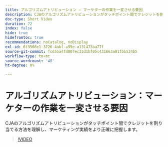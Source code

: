 ```yaml
---
title: アルゴリズムアトリビューション – マーケターの作業を一変させる要因
description: CJAのアルゴリズムアトリビューションがタッチポイント間でクレジットを割り当てる方法を理解し、マーケティング実績をより正確に把握します。
doc-type: Short Video
duration: 72
index: false
hide: true
hidefromtoc: true
recommendations: noCatalog, noDisplay
exl-id: 6f3566e1-3226-4abf-a99e-a131473ba77f
source-git-commit: fcd55a4fd007ec32d1bf05c431663a01fbb534b5
workflow-type: tm+mt
source-wordcount: '48'
ht-degree: 0%

---
```


# アルゴリズムアトリビューション：マーケターの作業を一変させる要因

CJAのアルゴリズムアトリビューションがタッチポイント間でクレジットを割り当てる方法を理解し、マーケティング実績をより正確に把握します。

<!-- 85_S106_3442453_71_algorithmic-attribution-a-gamechanger-for-marketers -->
>[!VIDEO](https://video.tv.adobe.com/v/3458301/?learn=on&enablevpops=true)
